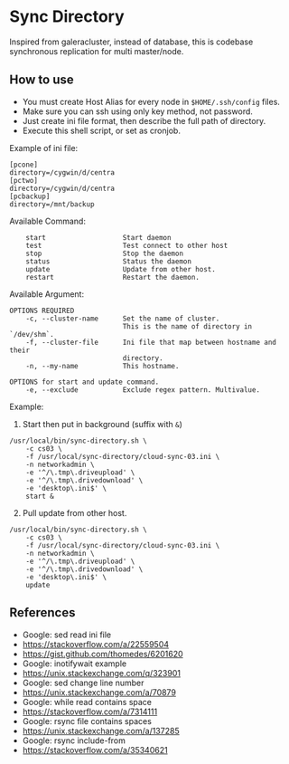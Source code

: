 # Sync Directory

Inspired from galeracluster, instead of database, this is codebase synchronous replication for multi master/node.

## How to use

- You must create Host Alias for every node in `$HOME/.ssh/config` files.
- Make sure you can ssh using only key method, not password.
- Just create ini file format, then describe the full path of directory.
- Execute this shell script, or set as cronjob.

Example of ini file:

```
[pcone]
directory=/cygwin/d/centra
[pctwo]
directory=/cygwin/d/centra
[pcbackup]
directory=/mnt/backup
```

Available Command:

```
    start                   Start daemon
    test                    Test connect to other host
    stop                    Stop the daemon
    status                  Status the daemon
    update                  Update from other host.
    restart                 Restart the daemon.
```

Available Argument:

```
OPTIONS REQUIRED
    -c, --cluster-name      Set the name of cluster.
                            This is the name of directory in `/dev/shm`.
    -f, --cluster-file      Ini file that map between hostname and their
                            directory.
    -n, --my-name           This hostname.

OPTIONS for start and update command.
    -e, --exclude           Exclude regex pattern. Multivalue.
```

Example:

1. Start then put in background (suffix with `&`)

```
/usr/local/bin/sync-directory.sh \
    -c cs03 \
    -f /usr/local/sync-directory/cloud-sync-03.ini \
    -n networkadmin \
    -e '^/\.tmp\.driveupload' \
    -e '^/\.tmp\.drivedownload' \
    -e 'desktop\.ini$' \
    start &
```

2. Pull update from other host.

```
/usr/local/bin/sync-directory.sh \
    -c cs03 \
    -f /usr/local/sync-directory/cloud-sync-03.ini \
    -n networkadmin \
    -e '^/\.tmp\.driveupload' \
    -e '^/\.tmp\.drivedownload' \
    -e 'desktop\.ini$' \
    update
```

## References

 - Google: sed read ini file
 - https://stackoverflow.com/a/22559504
 - https://gist.github.com/thomedes/6201620
 - Google: inotifywait example
 - https://unix.stackexchange.com/q/323901
 - Google: sed change line number
 - https://unix.stackexchange.com/a/70879
 - Google: while read contains space
 - https://stackoverflow.com/a/7314111
 - Google: rsync file contains spaces
 - https://unix.stackexchange.com/a/137285
 - Google: rsync include-from
 - https://stackoverflow.com/a/35340621
